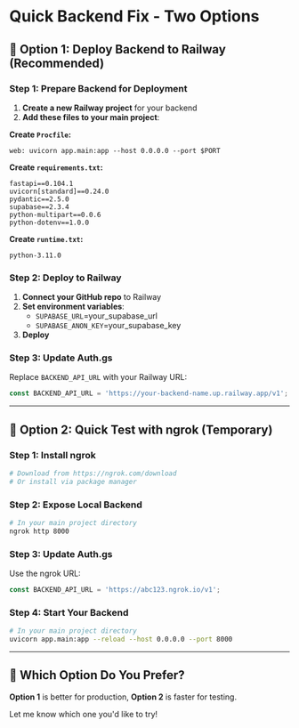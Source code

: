 # Quick Backend Fix - Two Options

## 🚀 **Option 1: Deploy Backend to Railway (Recommended)**

### **Step 1: Prepare Backend for Deployment**
1. **Create a new Railway project** for your backend
2. **Add these files to your main project**:

**Create `Procfile`:**
```
web: uvicorn app.main:app --host 0.0.0.0 --port $PORT
```

**Create `requirements.txt`:**
```
fastapi==0.104.1
uvicorn[standard]==0.24.0
pydantic==2.5.0
supabase==2.3.4
python-multipart==0.0.6
python-dotenv==1.0.0
```

**Create `runtime.txt`:**
```
python-3.11.0
```

### **Step 2: Deploy to Railway**
1. **Connect your GitHub repo** to Railway
2. **Set environment variables**:
   - `SUPABASE_URL`=your_supabase_url
   - `SUPABASE_ANON_KEY`=your_supabase_key
3. **Deploy**

### **Step 3: Update Auth.gs**
Replace `BACKEND_API_URL` with your Railway URL:
```javascript
const BACKEND_API_URL = 'https://your-backend-name.up.railway.app/v1';
```

---

## 🔧 **Option 2: Quick Test with ngrok (Temporary)**

### **Step 1: Install ngrok**
```bash
# Download from https://ngrok.com/download
# Or install via package manager
```

### **Step 2: Expose Local Backend**
```bash
# In your main project directory
ngrok http 8000
```

### **Step 3: Update Auth.gs**
Use the ngrok URL:
```javascript
const BACKEND_API_URL = 'https://abc123.ngrok.io/v1';
```

### **Step 4: Start Your Backend**
```bash
# In your main project directory
uvicorn app.main:app --reload --host 0.0.0.0 --port 8000
```

---

## 🎯 **Which Option Do You Prefer?**

**Option 1** is better for production, **Option 2** is faster for testing.

Let me know which one you'd like to try!
